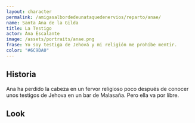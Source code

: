 ```yaml
---
layout: character
permalink: /amigasalbordedeunataquedenervios/reparto/anae/
name: Santa Ana de la Gilda 
title: La Testigo
actor: Ana Escalante
image: /assets/portraits/anae.png
frase: Yo soy testiga de Jehová y mi religión me prohíbe mentir.
color: "#6C9DA0"
---
```


## Historia

Ana ha perdido la cabeza en un fervor religioso poco después de conocer unos testigos de Jehova en un bar de Malasaña. Pero ella va por libre.

## Look

